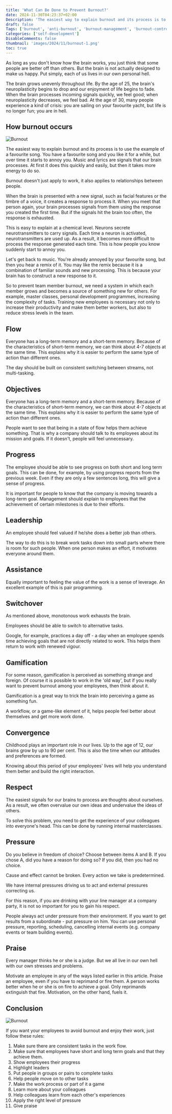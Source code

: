 ```yaml
---
title: 'What Can Be Done to Prevent Burnout?'
date: 2024-11-30T04:23:37+02:00
Description: 'The easiest way to explain burnout and its process is to use the example of a favourite song. You have a favourite song and you like it for a while, but over time it starts to annoy you. Music and lyrics are signals that our brain processes. At first it does this quickly and easily, but then it takes more energy to do so.'
draft: false
Tags: ['burnout', 'anti-burnout', 'burnout-management', 'burnout-control']
Categories: ['self-development']
DisableComments: false
thumbnail: 'images/2024/11/burnout-1.png'
toc: true
---
```


As long as you don't know how the brain works, you just think that some people are better off than others. But the brain is not actually designed to make us happy. Put simply, each of us lives in our own personal hell.

The brain grows unevenly throughout life. By the age of 25, the brain's neuroplasticity begins to drop and our enjoyment of life begins to fade. When the brain processes incoming signals quickly, we feel good; when neuroplasticity decreases, we feel bad. At the age of 30, many people experience a kind of crisis: you are sailing on your favourite yacht, but life is no longer fun; you are in hell.

## How burnout occurs

![Burnout](/images/2024/11/burnout-2.png)

The easiest way to explain burnout and its process is to use the example of a favourite song. You have a favourite song and you like it for a while, but over time it starts to annoy you. Music and lyrics are signals that our brain processes. At first it does this quickly and easily, but then it takes more energy to do so.

Burnout doesn't just apply to work, it also applies to relationships between people.

When the brain is presented with a new signal, such as facial features or the timbre of a voice, it creates a response to process it. When you meet that person again, your brain processes signals from them using the response you created the first time. But if the signals hit the brain too often, the response is exhausted.

This is easy to explain at a chemical level. Neurons secrete neurotransmitters to carry signals. Each time a neuron is activated, neurotransmitters are used up. As a result, it becomes more difficult to process the response generated each time. This is how people you know suddenly start to annoy you.

Let's get back to music. You're already annoyed by your favourite song, but then you hear a remix of it. You may like the remix because it is a combination of familiar sounds and new processing. This is because your brain has to construct a new response to it.

So to prevent team member burnout, we need a system in which each member grows and becomes a source of something new for others. For example, master classes, personal development programmes, increasing the complexity of tasks. Training new employees is necessary not only to increase their productivity and make them better workers, but also to reduce stress levels in the team.

## Flow

Everyone has a long-term memory and a short-term memory. Because of the characteristics of short-term memory, we can think about 4-7 objects at the same time. This explains why it is easier to perform the same type of action than different ones.

The day should be built on consistent switching between streams, not multi-tasking.

## Objectives

Everyone has a long-term memory and a short-term memory. Because of the characteristics of short-term memory, we can think about 4-7 objects at the same time. This explains why it is easier to perform the same type of action than different ones.

People want to see that being in a state of flow helps them achieve something. That is why a company should talk to its employees about its mission and goals. If it doesn't, people will feel unnecessary.

## Progress

The employee should be able to see progress on both short and long term goals. This can be done, for example, by using progress reports from the previous week. Even if they are only a few sentences long, this will give a sense of progress.

It is important for people to know that the company is moving towards a long-term goal. Management should explain to employees that the achievement of certain milestones is due to their efforts.

## Leadership

An employee should feel valued if he/she does a better job than others.

The way to do this is to break work tasks down into small parts where there is room for such people. When one person makes an effort, it motivates everyone around them.

## Assistance

Equally important to feeling the value of the work is a sense of leverage. An excellent example of this is pair programming.

## Switchover

As mentioned above, monotonous work exhausts the brain.

Employees should be able to switch to alternative tasks.

Google, for example, practices a day off - a day when an employee spends time achieving goals that are not directly related to work. This helps them return to work with renewed vigour.

## Gamification

For some reason, gamification is perceived as something strange and foreign. Of course it is possible to work in the 'old way', but if you really want to prevent burnout among your employees, then think about it.

Gamification is a great way to trick the brain into perceiving a game as something fun.

A workflow, or a game-like element of it, helps people feel better about themselves and get more work done.

## Convergence

Childhood plays an important role in our lives. Up to the age of 12, our brains grow by up to 90 per cent. This is also the time when our attitudes and preferences are formed.

Knowing about this period of your employees' lives will help you understand them better and build the right interaction.

## Respect

The easiest signals for our brains to process are thoughts about ourselves. As a result, we often overvalue our own ideas and undervalue the ideas of others.

To solve this problem, you need to get the experience of your colleagues into everyone's head. This can be done by running internal masterclasses.

## Pressure

Do you believe in freedom of choice? Choose between items A and B. If you chose A, did you have a reason for doing so? If you did, then you had no choice.

Cause and effect cannot be broken. Every action we take is predetermined.

We have internal pressures driving us to act and external pressures correcting us.

For this reason, if you are drinking with your line manager at a company party, it is not so important for you to gain his respect.

People always act under pressure from their environment. If you want to get results from a subordinate - put pressure on him. You can use personal pressure, reporting, scheduling, cancelling internal events (e.g. company events or team building events).

## Praise

Every manager thinks he or she is a judge. But we all live in our own hell with our own stresses and problems.

Motivate an employee in any of the ways listed earlier in this article. Praise an employee, even if you have to reprimand or fire them. A person works better when he or she is on fire to achieve a goal. Only reprimands extinguish that fire. Motivation, on the other hand, fuels it.

## Conclusion

![Burnout](/images/2024/11/burnout-1.png)

If you want your employees to avoid burnout and enjoy their work, just follow these rules:

1. Make sure there are consistent tasks in the work flow.
2. Make sure that employees have short and long term goals and that they achieve them.
3. Show employees their progress
4. Highlight leaders
5. Put people in groups or pairs to complete tasks
6. Help people move on to other tasks
7. Make the work process or part of it a game
8. Learn more about your colleagues
9. Help colleagues learn from each other's experiences
10. Apply the right level of pressure
11. Give praise

